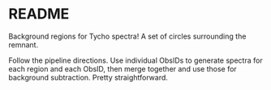 README
======

Background regions for Tycho spectra!  A set of circles surrounding the
remnant.

Follow the pipeline directions.  Use individual ObsIDs to generate spectra for
each region and each ObsID, then merge together and use those for background
subtraction.  Pretty straightforward.
